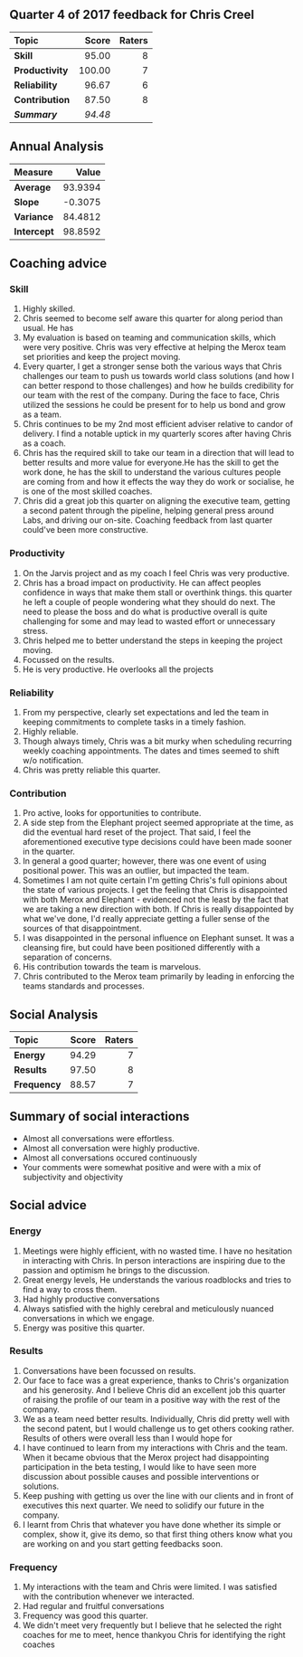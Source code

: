 ## Quarter 4 of 2017 feedback for Chris Creel
|Topic|Score|Raters|
|:---|---:|---:|
|**Skill**|95.00|8|
|**Productivity**|100.00|7|
|**Reliability**|96.67|6|
|**Contribution**|87.50|8|
|__*Summary*__|_*94.48*_||

## Annual Analysis
|Measure|Value|
|:---|---:|
|__Average__|93.9394|
|__Slope__|-0.3075|
|__Variance__|84.4812|
|__Intercept__|98.8592|

## Coaching advice
### Skill
1) Highly skilled.
2) Chris seemed to become self aware this quarter for along period than usual. He has  
3) My evaluation is based on teaming and communication skills, which were very positive. Chris was very effective at helping the Merox team set priorities and keep the project moving.
4) Every quarter, I get a stronger sense both the various ways that Chris challenges our team to push us towards world class solutions (and how I can better respond to those challenges) and how he builds credibility for our team with the rest of the company.  During the face to face, Chris utilized the sessions he could be present for to help us bond and grow as a team.
5) Chris continues to be my 2nd most efficient adviser relative to candor of delivery.  I find a notable uptick in my quarterly scores after having Chris as a coach. 
6) Chris has the required skill to take our team in a direction that will lead to better results and more value for everyone.He has the skill to get the work done, he has the skill to understand the various cultures people are coming from and how
it effects the way they do work or socialise, he is one of the most skilled coaches. 
7) Chris did a great job this quarter on aligning the executive team, getting a second patent through the pipeline, helping general press around Labs, and driving our on-site.  Coaching feedback from last quarter could've been more constructive.
### Productivity
1) On the Jarvis project and as my coach I feel Chris was very productive.
2) Chris has a broad impact on productivity. He can affect peoples confidence in ways that make them stall or overthink things. this quarter he left a couple of people wondering what they should do next. The need to please the boss and do what is productive overall is quite challenging for some and may lead to wasted effort or unnecessary stress.
3) Chris helped me to better understand the steps in keeping the project moving.
4) Focussed on the results.
5) He is very productive. He overlooks all the projects 
### Reliability
1) From my perspective, clearly set expectations and led the team in keeping commitments to complete tasks in a timely fashion.
2) Highly reliable.
3) Though always timely, Chris was a bit murky when scheduling recurring weekly coaching appointments.  The dates and times seemed to shift w/o notification.
4) Chris was pretty reliable this quarter.
### Contribution
1) Pro active, looks for opportunities to contribute.
2) A side step from the Elephant project seemed appropriate at the time, as did the eventual hard reset of the project.  That said, I feel the aforementioned executive type decisions could have been made sooner in the quarter.
3) In general a good quarter; however, there was one event of using positional power.  This was an outlier, but impacted the team.
4) Sometimes I am not quite certain I'm getting Chris's full opinions about the state of various projects. I get the feeling that Chris is disappointed with both Merox and Elephant - evidenced not the least by the fact that we are taking a new direction with both.  If Chris is really disappointed by what we've done, I'd really appreciate getting a fuller sense of the sources of that disappointment.
5) I was disappointed in the personal influence on Elephant sunset. It was a cleansing fire, but could have been positioned differently with a separation of concerns.
6) His contribution towards the team is marvelous. 
7) Chris contributed to the Merox team primarily by leading in enforcing the teams standards and processes.


## Social Analysis
|Topic|Score|Raters|
|:---|---:|---:|
|**Energy**|94.29|7|
|**Results**|97.50|8|
|**Frequency**|88.57|7|



## Summary of social interactions

   * Almost all conversations were effortless.
   * Almost all conversation were highly productive.
   * Almost all conversations occured continuously
   * Your comments were somewhat positive and were with a mix of subjectivity and objectivity

## Social advice
### Energy
1) Meetings were highly efficient, with no wasted time. I have no hesitation in interacting with Chris. In person interactions are inspiring due to the passion and optimism he brings to the discussion.
2) Great energy levels, He understands the various roadblocks and tries to find a way to cross them.
3) Had highly productive conversations
4) Always satisfied with the highly cerebral and meticulously nuanced conversations in which we engage.
5) Energy was positive this quarter. 
### Results
1) Conversations have been focussed on results.
2) Our face to face was a great experience, thanks to Chris's organization and his generosity.  And I believe Chris did an excellent job this quarter of raising the profile of our team in a positive way with the rest of the company.
3) We as a team need better results. Individually, Chris did pretty well with the second patent, but I would challenge us to get others cooking rather. Results of others were overall less than I would hope for
4) I have continued to learn from my interactions with Chris and the team. When it became obvious that the Merox project had disappointing participation in the beta testing, I would like to have seen more discussion about possible causes and possible interventions or solutions.
5) Keep pushing with getting us over the line with our clients and in front of executives this next quarter.  We need to solidify our future in the company.
6) I learnt from Chris that whatever you have done whether its simple or complex, show it, give its demo, so that first thing others know what you are working on and you start getting feedbacks soon.
### Frequency
1) My interactions with the team and Chris were limited.  I was satisfied with the contribution whenever we interacted.
2) Had regular and fruitful conversations
3) Frequency was good this quarter.
4) We didn't meet very frequently but I believe that he selected the right coaches for me to meet, hence thankyou 
Chris for identifying the right coaches
